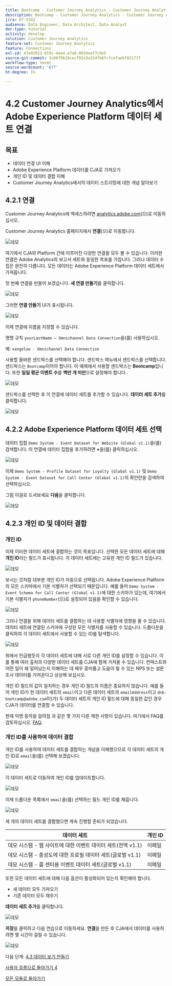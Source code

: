 ```yaml
---
title: Bootcamp - Customer Journey Analytics - Customer Journey Analytics에서 Adobe Experience Platform 데이터 세트 연결
description: Bootcamp - Customer Journey Analytics - Customer Journey Analytics에서 Adobe Experience Platform 데이터 세트 연결
jira: KT-5342
audience: Data Engineer, Data Architect, Data Analyst
doc-type: tutorial
activity: develop
solution: Customer Journey Analytics
feature-set: Customer Journey Analytics
feature: Connections
exl-id: 47e02021-019c-4ea4-a7a8-003deef7c9e5
source-git-commit: 3c86f9b19cecf92c9a324fb6fcfcefaebf82177f
workflow-type: tm+mt
source-wordcount: '677'
ht-degree: 1%

---
```


# 4.2 Customer Journey Analytics에서 Adobe Experience Platform 데이터 세트 연결

## 목표

- 데이터 연결 UI 이해
- Adobe Experience Platform 데이터를 CJA로 가져오기
- 개인 ID 및 데이터 결합 이해
- Customer Journey Analytics에서의 데이터 스트리밍에 대한 개념 알아보기

## 4.2.1 연결

Customer Journey Analytics에 액세스하려면 [analytics.adobe.com](https://analytics.adobe.com)(으)로 이동하십시오.

Customer Journey Analytics 홈페이지에서 **연결**(으)로 이동합니다.

![데모](./images/cja2.png)

여기에서 CJA와 Platform 간에 이루어진 다양한 연결을 모두 볼 수 있습니다. 이러한 연결은 Adobe Analytics의 보고서 세트와 동일한 목표를 가집니다. 그러나 데이터 수집은 완전히 다릅니다. 모든 데이터는 Adobe Experience Platform 데이터 세트에서 가져옵니다.

첫 번째 연결을 만들어 보겠습니다. **새 연결 만들기**&#x200B;를 클릭합니다.

![데모](./images/cja4.png)

그러면 **연결 만들기** UI가 표시됩니다.

![데모](./images/cja5.png)

이제 연결에 이름을 지정할 수 있습니다.

명명 규칙 `yourLastName – Omnichannel Data Connection`을(를) 사용하십시오.

예: `vangeluw - Omnichannel Data Connection`

사용할 올바른 샌드박스를 선택해야 합니다. 샌드박스 메뉴에서 샌드박스를 선택합니다. 샌드박스는 `Bootcamp`이어야 합니다. 이 예제에서 사용할 샌드박스는 **Bootcamp**&#x200B;입니다. 또한 **일일 평균 이벤트 수**&#x200B;를 **백만 개 미만**&#x200B;으로 설정해야 합니다.

![데모](./images/cjasb.png)

샌드박스를 선택한 후 이 연결에 데이터 세트를 추가할 수 있습니다. **데이터 세트 추가**&#x200B;를 클릭합니다.

![데모](./images/cjasb1.png)

## 4.2.2 Adobe Experience Platform 데이터 세트 선택

데이터 집합 `Demo System - Event Dataset for Website (Global v1.1)`을(를) 검색합니다. 이 연결에 데이터 집합을 추가하려면 **+**&#x200B;을(를) 클릭하십시오.

![데모](./images/cja7.png)

이제 `Demo System - Profile Dataset for Loyalty (Global v1.1)` 및 `Demo System - Event Dataset for Call Center (Global v1.1)`의 확인란을 검색하여 선택하십시오.

그럼 이걸로 드셔보세요 **다음**&#x200B;을 클릭합니다.

![데모](./images/cja9.png)

## 4.2.3 개인 ID 및 데이터 결합

### 개인 ID

이제 이러한 데이터 세트에 결합하는 것이 목표입니다. 선택한 모든 데이터 세트에 대해 **개인 ID**&#x200B;라는 필드가 표시됩니다. 각 데이터 세트에는 고유한 개인 ID 필드가 있습니다.

![데모](./images/cja11.png)

보시는 것처럼 대부분 개인 ID가 자동으로 선택됩니다. Adobe Experience Platform의 모든 스키마에서 기본 식별자가 선택되기 때문입니다. 예를 들어 `Demo System - Event Schema for Call Center (Global v1.1)`에 대한 스키마가 있는데, 여기에서 기본 식별자가 `phoneNumber`(으)로 설정되어 있음을 확인할 수 있습니다.

![데모](./images/cja13.png)

그러나 연결을 위해 데이터 세트를 결합하는 데 사용할 식별자에 영향을 줄 수 있습니다. 데이터 세트에 연결된 스키마에 구성된 모든 식별자를 사용할 수 있습니다. 드롭다운을 클릭하여 각 데이터 세트에서 사용할 수 있는 ID를 탐색합니다.

![데모](./images/cja14.png)

위에서 언급했듯이 각 데이터 세트에 대해 서로 다른 개인 ID를 설정할 수 있습니다. 이를 통해 여러 출처의 다양한 데이터 세트를 CJA에 함께 가져올 수 있습니다. 컨텍스트와 어떤 일이 왜 일어났는지 이해하는 데 매우 흥미롭고 도움이 될 수 있는 NPS 또는 설문 조사 데이터를 가져온다고 상상해 보십시오.

개인 ID 필드의 값이 일치하는 경우 개인 ID 필드의 이름은 중요하지 않습니다. 예를 들어 개인 ID가 한 데이터 세트의 `email`이고 다른 데이터 세트의 `emailAddress`이고 `dnb-bootcamp@adobe.com`이(가) 두 데이터 세트의 개인 ID 필드에 대해 동일한 값인 경우 CJA가 데이터를 연결할 수 있습니다.

현재 익명 동작을 알려짐 과 같은 몇 가지 다른 제한 사항이 있습니다. 여기에서 FAQ를 검토하십시오. [FAQ](https://experienceleague.adobe.com/docs/analytics-platform/using/cja-overview/cja-faq.html?lang=ko).

### 개인 ID를 사용하여 데이터 결합

개인 ID를 사용하여 데이터 세트를 결합하는 개념을 이해했으므로 각 데이터 세트의 개인 ID로 `email`을(를) 선택해 보겠습니다.

![데모](./images/cja15.png)

각 데이터 세트로 이동하여 개인 ID를 업데이트합니다.

![데모](./images/cja12a.png)

이제 드롭다운 목록에서 `email`을(를) 선택하는 필드 개인 ID를 채웁니다.

![데모](./images/cja17.png)

세 개의 데이터 세트를 결합했으면 계속 진행할 준비가 되었습니다.

| 데이터 세트 | 개인 ID |
| ----------------- |-------------| 
| 데모 시스템 - 웹 사이트에 대한 이벤트 데이터 세트(전역 v1.1) | 이메일 |
| 데모 시스템 - 충성도에 대한 프로필 데이터 세트(글로벌 v1.1) | 이메일 |
| 데모 시스템 - 콜 센터용 이벤트 데이터 세트(글로벌 v1.1) | 이메일 |

또한 모든 데이터 세트에 대해 다음 옵션이 활성화되어 있는지 확인해야 합니다.

- 새 데이터 모두 가져오기
- 기존 데이터 모두 채우기

**데이터 세트 추가**&#x200B;를 클릭합니다.

![데모](./images/cja16.png)

**저장**&#x200B;을 클릭하고 다음 연습으로 이동하세요.
**연결**&#x200B;을 만든 후 CJA에서 데이터를 사용하려면 몇 시간이 걸릴 수 있습니다.

![데모](./images/cja20.png)

다음 단계: [4.3 데이터 보기 만들기](./ex3.md)

[사용자 흐름으로 돌아가기 4](./uc4.md)

[모든 모듈로 돌아가기](./../../overview.md)
